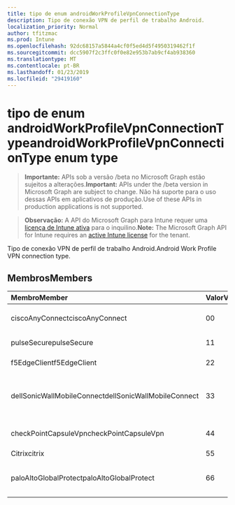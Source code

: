```yaml
---
title: tipo de enum androidWorkProfileVpnConnectionType
description: Tipo de conexão VPN de perfil de trabalho Android.
localization_priority: Normal
author: tfitzmac
ms.prod: Intune
ms.openlocfilehash: 92dc68157a5844a4cf0f5ed4d5f4950319462f1f
ms.sourcegitcommit: dcc5907f2c3ffc0f0e82e953b7ab9cf4ab938360
ms.translationtype: MT
ms.contentlocale: pt-BR
ms.lasthandoff: 01/23/2019
ms.locfileid: "29419160"
---
```

# <a name="androidworkprofilevpnconnectiontype-enum-type"></a><span data-ttu-id="aff0a-103">tipo de enum androidWorkProfileVpnConnectionType</span><span class="sxs-lookup"><span data-stu-id="aff0a-103">androidWorkProfileVpnConnectionType enum type</span></span>

> <span data-ttu-id="aff0a-104">**Importante:** APIs sob a versão /beta no Microsoft Graph estão sujeitos a alterações.</span><span class="sxs-lookup"><span data-stu-id="aff0a-104">**Important:** APIs under the /beta version in Microsoft Graph are subject to change.</span></span> <span data-ttu-id="aff0a-105">Não há suporte para o uso dessas APIs em aplicativos de produção.</span><span class="sxs-lookup"><span data-stu-id="aff0a-105">Use of these APIs in production applications is not supported.</span></span>

> <span data-ttu-id="aff0a-106">**Observação:** A API do Microsoft Graph para Intune requer uma [licença de Intune ativa](https://go.microsoft.com/fwlink/?linkid=839381) para o inquilino.</span><span class="sxs-lookup"><span data-stu-id="aff0a-106">**Note:** The Microsoft Graph API for Intune requires an [active Intune license](https://go.microsoft.com/fwlink/?linkid=839381) for the tenant.</span></span>

<span data-ttu-id="aff0a-107">Tipo de conexão VPN de perfil de trabalho Android.</span><span class="sxs-lookup"><span data-stu-id="aff0a-107">Android Work Profile VPN connection type.</span></span>

## <a name="members"></a><span data-ttu-id="aff0a-108">Membros</span><span class="sxs-lookup"><span data-stu-id="aff0a-108">Members</span></span>
|<span data-ttu-id="aff0a-109">Membro</span><span class="sxs-lookup"><span data-stu-id="aff0a-109">Member</span></span>|<span data-ttu-id="aff0a-110">Valor</span><span class="sxs-lookup"><span data-stu-id="aff0a-110">Value</span></span>|<span data-ttu-id="aff0a-111">Descrição</span><span class="sxs-lookup"><span data-stu-id="aff0a-111">Description</span></span>|
|:---|:---|:---|
|<span data-ttu-id="aff0a-112">ciscoAnyConnect</span><span class="sxs-lookup"><span data-stu-id="aff0a-112">ciscoAnyConnect</span></span>|<span data-ttu-id="aff0a-113">0</span><span class="sxs-lookup"><span data-stu-id="aff0a-113">0</span></span>|<span data-ttu-id="aff0a-114">AnyConnect da Cisco.</span><span class="sxs-lookup"><span data-stu-id="aff0a-114">Cisco AnyConnect.</span></span>|
|<span data-ttu-id="aff0a-115">pulseSecure</span><span class="sxs-lookup"><span data-stu-id="aff0a-115">pulseSecure</span></span>|<span data-ttu-id="aff0a-116">1</span><span class="sxs-lookup"><span data-stu-id="aff0a-116">1</span></span>|<span data-ttu-id="aff0a-117">Pulso seguro.</span><span class="sxs-lookup"><span data-stu-id="aff0a-117">Pulse Secure.</span></span>|
|<span data-ttu-id="aff0a-118">f5EdgeClient</span><span class="sxs-lookup"><span data-stu-id="aff0a-118">f5EdgeClient</span></span>|<span data-ttu-id="aff0a-119">2</span><span class="sxs-lookup"><span data-stu-id="aff0a-119">2</span></span>|<span data-ttu-id="aff0a-120">F5 Cliente de borda.</span><span class="sxs-lookup"><span data-stu-id="aff0a-120">F5 Edge Client.</span></span>|
|<span data-ttu-id="aff0a-121">dellSonicWallMobileConnect</span><span class="sxs-lookup"><span data-stu-id="aff0a-121">dellSonicWallMobileConnect</span></span>|<span data-ttu-id="aff0a-122">3</span><span class="sxs-lookup"><span data-stu-id="aff0a-122">3</span></span>|<span data-ttu-id="aff0a-123">Conexão do Dell SonicWALL Mobile.</span><span class="sxs-lookup"><span data-stu-id="aff0a-123">Dell SonicWALL Mobile Connection.</span></span>|
|<span data-ttu-id="aff0a-124">checkPointCapsuleVpn</span><span class="sxs-lookup"><span data-stu-id="aff0a-124">checkPointCapsuleVpn</span></span>|<span data-ttu-id="aff0a-125">4</span><span class="sxs-lookup"><span data-stu-id="aff0a-125">4</span></span>|<span data-ttu-id="aff0a-126">Verifique o ponto Cápsula VPN.</span><span class="sxs-lookup"><span data-stu-id="aff0a-126">Check Point Capsule VPN.</span></span>|
|<span data-ttu-id="aff0a-127">Citrix</span><span class="sxs-lookup"><span data-stu-id="aff0a-127">citrix</span></span>|<span data-ttu-id="aff0a-128">5</span><span class="sxs-lookup"><span data-stu-id="aff0a-128">5</span></span>|<span data-ttu-id="aff0a-129">Citrix</span><span class="sxs-lookup"><span data-stu-id="aff0a-129">Citrix</span></span>|
|<span data-ttu-id="aff0a-130">paloAltoGlobalProtect</span><span class="sxs-lookup"><span data-stu-id="aff0a-130">paloAltoGlobalProtect</span></span>|<span data-ttu-id="aff0a-131">6</span><span class="sxs-lookup"><span data-stu-id="aff0a-131">6</span></span>|<span data-ttu-id="aff0a-132">GlobalProtect do Palo Alto redes.</span><span class="sxs-lookup"><span data-stu-id="aff0a-132">Palo Alto Networks GlobalProtect.</span></span>|




